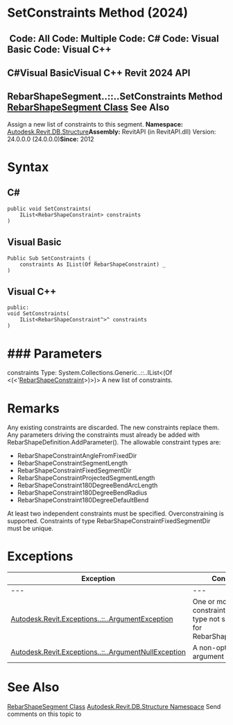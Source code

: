 # SetConstraints Method (2024)

﻿
 Code: All Code: Multiple Code: C# Code: Visual Basic Code: Visual C++   
---  
C#Visual BasicVisual C++
Revit 2024 API  
---  
RebarShapeSegment..::..SetConstraints Method   
[RebarShapeSegment Class](4fd9ba08-b5a3-39c8-9666-fc0a105615c6.md "RebarShapeSegment Class") See Also  
---  
Assign a new list of constraints to this segment. 
**Namespace:** [Autodesk.Revit.DB.Structure](d586b341-f687-9d90-e96d-255806b7d4fc.md "Autodesk.Revit.DB.Structure Namespace")**Assembly:** RevitAPI (in RevitAPI.dll) Version: 24.0.0.0 (24.0.0.0)**Since:** 2012 
# Syntax
C#  
---  
```text
public void SetConstraints(
	IList<RebarShapeConstraint> constraints
)
```
  
Visual Basic  
---  
```text
Public Sub SetConstraints ( _
	constraints As IList(Of RebarShapeConstraint) _
)
```
  
Visual C++  
---  
```text
public:
void SetConstraints(
	IList<RebarShapeConstraint^>^ constraints
)
```
  
# ### Parameters
constraints
    Type: System.Collections.Generic..::..IList<(Of <(<'[RebarShapeConstraint](21c642f3-7aae-759b-4aac-ff4e2dd77d57.md "RebarShapeConstraint Class")>)>)> A new list of constraints. 
# Remarks
Any existing constraints are discarded. The new constraints replace them. Any parameters driving the constraints must already be added with RebarShapeDefinition.AddParameter(). 
The allowable constraint types are: 
  * RebarShapeConstraintAngleFromFixedDir
  * RebarShapeConstraintSegmentLength
  * RebarShapeConstraintFixedSegmentDir
  * RebarShapeConstraintProjectedSegmentLength
  * RebarShapeConstraint180DegreeBendArcLength
  * RebarShapeConstraint180DegreeBendRadius
  * RebarShapeConstraint180DegreeDefaultBend

At least two independent constraints must be specified. Overconstraining is supported. Constraints of type RebarShapeConstraintFixedSegmentDir must be unique. 
# Exceptions
| Exception | Condition |
| --- | --- |
| --- | --- |
| [Autodesk.Revit.Exceptions..::..ArgumentException](2e6e4206-97a8-dd4b-df5d-4269f4bb6088.md "ArgumentException Class") | One or more of the constraints is of a type not supported for RebarShapeSegment. |
| [Autodesk.Revit.Exceptions..::..ArgumentNullException](631e1424-60f4-929b-4e52-dda9dcd26316.md "ArgumentNullException Class") | A non-optional argument was null |

# See Also
[RebarShapeSegment Class](4fd9ba08-b5a3-39c8-9666-fc0a105615c6.md "RebarShapeSegment Class")
[Autodesk.Revit.DB.Structure Namespace](d586b341-f687-9d90-e96d-255806b7d4fc.md "Autodesk.Revit.DB.Structure Namespace")
Send comments on this topic to 